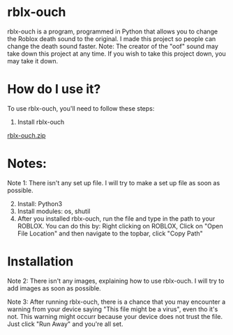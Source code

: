 # rblx-ouch
rblx-ouch is a program, programmed in Python that allows you to change the Roblox death sound to the original. I made this project so people can change the death sound faster.
Note: The creator of the "oof" sound may take down this project at any time. If you wish to take this project down, you may take it down.

# How do I use it?
To use rblx-ouch, you'll need to follow these steps:

1. Install rblx-ouch

[rblx-ouch.zip](https://github.com/user-attachments/files/18741712/rblx-ouch.zip)


# Notes:
Note 1: There isn't any set up file. I will try to make a set up file as soon as possible.

2. Install: Python3
3. Install modules: os, shutil
4. After you installed rblx-ouch, run the file and type in the path to your ROBLOX. You can do this by: Right clicking on ROBLOX, Click on "Open File Location" and then navigate to the topbar, click "Copy Path"

# Installation

Note 2: There isn't any images, explaining how to use rblx-ouch. I will try to add images as soon as possible.


Note 3: After running rblx-ouch, there is a chance that you may encounter a warning from your device saying "This file might be a virus", even tho it's not. This warning might occurr because your device does not trust the file. Just click "Run Away" and you're all set.
